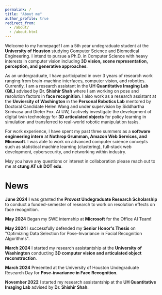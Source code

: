 ```yaml
---
permalink: /
title: "About me"
author_profile: true
redirect_from: 
  - /about/
  - /about.html
---
```


Welcome to my homepage! I am a 5th year undegraduate student at the **University of Houston** studying Computer Science and Biomedical Engineering. I intend to pursue a Ph.D. in Computer Science with heavy interests in computer vision including **3D vision, scene representation, perception, and generative approaches**. 

As an undergraduate, I have participated in over 3 years of research work ranging from brain-machine interfaces, computer vision, and robotics. Currently, I am a research assistant in the **UH Quantitative Imaging Lab (QIL)** advised by **Dr. Shishir Shah** where I am working on pose and resolution factors in **face recognition**. I also work as a research assistant at the **Unviersity of Washington** in the **Personal Robotics Lab** mentored by Doctoral Candidate Helen Wang and under supervision by Siddhartha Srinivasa and Dieter Fox. At UW, I actively investigate the development of digital twin technology for **3D articulated objects** for policy learning in simulation and transferred to real-world robotic manipulation tasks.

For work experience, I have spent my past three summers as a **software engineering intern** at **Nothrop Grumman, Amazon Web Services, and Microsoft**. I was able to work on advanced computer science concepts such as statistical machine learning (clustering), full-stack web development, cybersecurity, and networking within industry. 

May you have any questions or interest in collaboration please reach out to me at **ctung AT uh DOT edu**.

# News
**June 2024** I was granted the **Provost Undegraduate Research Scholarship** to conduct a funded-semester of research to work on resolution effects on face recognition.

**May 2024** Began my SWE internship at **Microsoft** for the Office AI Team!

**May 2024** I successfully defended my **Senior Honor's Thesis** on "Optimizing Data Selection for Pose-Invariance in Facial Recognition Algorithms". 

**March 2024** I started my research assistantship at the **University of Washington** conducting **3D computer vision and articulated object reconstruction**.

**March 2024** Presented at the University of Houston Undegraduate Research Day for **Pose-invariance in Face Recognition**. 

**November 2022** I started my research assistantship at the **UH Quantitative Imaging Lab** advised by **Dr. Shishir Shah**.